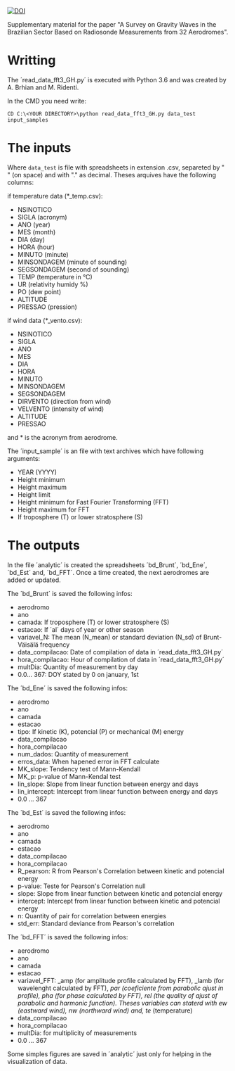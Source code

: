[![DOI](https://zenodo.org/badge/686800171.svg)](https://zenodo.org/badge/latestdoi/686800171)


Supplementary material for the paper "A Survey on Gravity Waves in the Brazilian Sector Based on Radiosonde Measurements from 32 Aerodromes".

# Writting

The ´read_data_fft3_GH.py´ is executed with Python 3.6 and was created by A. Brhian and M. Ridenti.

In the CMD you need write:

```
CD C:\<YOUR DIRECTORY>\python read_data_fft3_GH.py data_test input_samples
```
# The inputs

Where `data_test` is file with spreadsheets in extension .csv, separeted by " " (on space) and with "." as decimal. Theses arquives have the following columns:

if temperature data (\*_temp.csv):
- NSINOTICO
- SIGLA (acronym)
- ANO (year)
- MES (month)
- DIA (day)
- HORA (hour)
- MINUTO (minute)
- MINSONDAGEM (minute of sounding)
- SEGSONDAGEM (second of sounding)
- TEMP (temperature in °C)
- UR (relativity humidy %)
- PO (dew point)
- ALTITUDE 
- PRESSAO (pression)

if wind data (\*_vento.csv):
- NSINOTICO
- SIGLA
- ANO
- MES
- DIA
- HORA
- MINUTO
- MINSONDAGEM
- SEGSONDAGEM
- DIRVENTO (direction from wind)
- VELVENTO (intensity of wind)
- ALTITUDE
- PRESSAO

and \* is the acronym from aerodrome.

The ´input_sample´ is an file with text archives which have following arguments:

- YEAR (YYYY)
- Height minimum
- Height maximum
- Height limit
- Height minimum for Fast Fourier Transforming (FFT)
- Height maximum for FFT
- If troposphere (T) or lower stratosphere (S)

# The outputs

In the file ´analytic´ is created the spreadsheets ´bd_Brunt´, ´bd_Ene´, ´bd_Est´ and, ´bd_FFT´. Once a time created, the next aerodromes are added or updated.

The ´bd_Brunt´ is saved the following infos:
- aerodromo
- ano
- camada: If troposphere (T) or lower stratosphere (S)
- estacao: If ´al´ days of year or other season
- variavel_N: The mean (N_mean) or standard deviation (N_sd) of Brunt-Väisälä frequency
- data_compilacao: Date of compilation of data in ´read_data_fft3_GH.py´
- hora_compilacao: Hour of compilation of data in ´read_data_fft3_GH.py´
- multDia: Quantity of measurement by day
- 0.0... 367: DOY stated by 0 on january, 1st

The ´bd_Ene´ is saved the following infos:
- aerodromo
- ano
- camada
- estacao
- tipo: If kinetic (K), potencial (P) or mechanical (M) energy
- data_compilacao
- hora_compilacao
- num_dados: Quantity of measurement
- erros_data: When hapened error in FFT calculate
- MK_slope: Tendency test of Mann-Kendall
- MK_p: p-value of Mann-Kendal test
- lin_slope: Slope from linear function between energy and days
- lin_intercept: Intercept from linear function between energy and days
- 0.0 ... 367

The ´bd_Est´ is saved the following infos:
- aerodromo
- ano
- camada
- estacao
- data_compilacao
- hora_compilacao
- R_pearson: R from Pearson's Correlation between kinetic and potencial energy
- p-value: Teste for Pearson's Correlation null
- slope: Slope from linear function between kinetic and potencial energy
- intercept: Intercept from linear function between kinetic and potencial energy
- n: Quantity of pair for correlation between energies
- std_err: Standard deviance from Pearson's correlation

The ´bd_FFT´ is saved the following infos:
- aerodromo
- ano
- camada
- estacao
- variavel_FFT: _amp (for amplitude profile calculated by FFT), _lamb (for wavelenght calculated by FFT), _par (coeficiente from parabolic ajust in profile), _pha (for phase calculated by FFT), _rel (the quality of ajust of parabolic and harmonic function). Theses variables can staterd with ew_ (eastward wind), nw_ (northward wind) and, te_ (temperature)
- data_compilacao
- hora_compilacao
- multDia: for multiplicity of measurements
- 0.0 ... 367

Some simples figures are saved in ´analytic´ just only for helping in the visualization of data.


